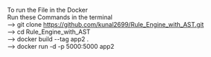 To run the File in the Docker                                                                
Run these Commands in the terminal                                                               
--> git clone https://github.com/kunal2699/Rule_Engine_with_AST.git                               
--> cd Rule_Engine_with_AST                
--> docker build --tag app2 .                                    
--> docker run -d -p 5000:5000 app2
